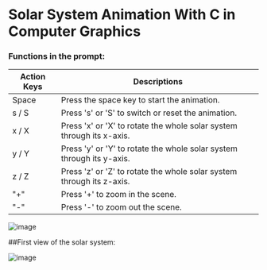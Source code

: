 # Solar System Animation With C in Computer Graphics

### Functions in the prompt:
Action Keys | Descriptions
--- | --- 
Space | Press the space key to start the animation.
s / S | Press 's' or 'S' to switch or reset the animation.
x / X | Press 'x' or 'X' to rotate the whole solar system through its x-axis.
y / Y | Press 'y' or 'Y' to rotate the whole solar system through its y-axis.
z / Z | Press 'z' or 'Z' to rotate the whole solar system through its z-axis.
"+"     | Press '+' to zoom in the scene.
"-"    | Press '-' to zoom out the scene.

![image](https://github.com/lkmllemon/SolarSystemAnimation_Y3S1/assets/76756859/637b4a48-36b9-47ac-802f-76076bfcc7e6)

##First view of the solar system:

![image](https://github.com/lkmllemon/SolarSystemAnimation_Y3S1/assets/76756859/42057cd8-f07e-4d7c-a847-556c7ad6bc49)



